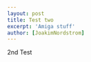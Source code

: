```yaml
---
layout: post
title: Test two
excerpt: 'Amiga stuff'
author: [JoakimNordstrom]
---
```


2nd Test